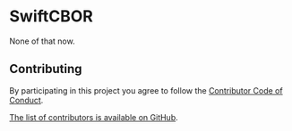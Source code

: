 # SwiftCBOR

None of that now.

## Contributing

By participating in this project you agree to follow the [Contributor Code of Conduct](https://contributor-covenant.org/version/1/4/).

[The list of contributors is available on GitHub](https://github.com/thecoolwinter/SwiftCBOR/graphs/contributors).
